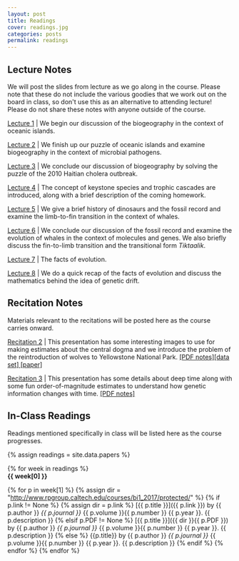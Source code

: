 ```yaml
---
layout: post
title: Readings
cover: readings.jpg
categories: posts
permalink: readings
---
```


## Lecture Notes

We will post the slides from lecture as we go along in the course. Please note
that these do not include the various goodies that we work out on the board in
class, so don't use this as an alternative to attending lecture! Please do not
share these notes with anyone outside of the course.

[Lecture 1](http://www.rpgroup.caltech.edu/courses/bi1_2017/protected/Bi1_Sp2017_lec01_Biogeography_of_Oceanic_Islands.pdf) \| We begin our discussion of the biogeography in the context of  oceanic islands.

[Lecture 2](http://www.rpgroup.caltech.edu/courses/bi1_2017/protected/Bi1_Sp2017_lec02_Biogeography_Pathogens.pdf) \| We finish up our puzzle of oceanic islands and examine biogeography in the context of microbial pathogens.

[Lecture 3](http://www.rpgroup.caltech.edu/courses/bi1_2017/protected/Bi1_Sp2017_lec03_Biogeography_Pathogens_Continued.pdf) \| We conclude our discussion of biogeography by solving the puzzle of the 2010 Haitian cholera outbreak.

[Lecture 4](http://www.rpgroup.caltech.edu/courses/bi1_2017/protected/Bi1_Sp2017_lec04_Trophic_Cascades.pdf) \| The concept of keystone species and trophic cascades are introduced, along with a brief description of the coming homework.

[Lecture 5](http://www.rpgroup.caltech.edu/courses/bi1_2017/protected/Bi1_Sp2017_lec05_Fossil_Record.pdf) \| We give a brief history of dinosaurs and the fossil record and examine the limb-to-fin transition in the context of whales.

[Lecture 6](http://www.rpgroup.caltech.edu/courses/bi1_2017/protected/Bi1_Sp2017_lec06_fossil_record_continued.pdf) \| We conclude our discussion of the fossil record
and examine the evolution of whales in the context of molecules and genes. We also briefly discuss the fin-to-limb transition and the transitional form *Tiktaalik*.

[Lecture 7](http://www.rpgroup.caltech.edu/courses/bi1_2017/protected/Bi1_Sp2017_lec07_facts_of_evolution.pdf) \| The facts of evolution.


[Lecture 8](http://www.rpgroup.caltech.edu/courses/bi1_2017/protected/Bi1_Sp2017_lec08_pop_gen.pdf) \| We do a quick recap of the facts of evolution and discuss
the mathematics behind the idea of genetic drift.

## Recitation Notes
Materials relevant to the recitations will be posted here as the course carries
onward.

[Recitation 2](http://www.rpgroup.caltech.edu/courses/bi1_2017/protected/Bi1_Sp2017_rec02_central_dogma.pdf) \| This presentation has some interesting images to use for
making estimates about the central dogma and we introduce the problem of
the reintroduction of wolves to Yellowstone National Park. [\[PDF notes\]](http://www.rpgroup.caltech.edu/courses/bi1_2017/protected/Bi1_Sp2017_rec02_central_dogma_notes.pdf)[\[data set\]](http://www.rpgroup.caltech.edu/courses/bi1_2017/data/yellowstone.zip)[ \[paper\]](http://www.rpgroup.caltech.edu/courses/bi1_2017/protected/Goldberg2014.pdf)


[Recitation 3](http://www.rpgroup.caltech.edu/courses/bi1_2017/protected/Bi1_Sp2017_rec03_deep_time.pdf) \| This presentation has some details about deep time along with some fun order-of-magnitude estimates to understand how genetic information changes with time. [\[PDF notes\]](http://www.rpgroup.caltech.edu/courses/bi1_2017/protected/Bi1_Sp2017_rec03_deep_time_notes.pdf)

## In-Class Readings

Readings mentioned specifically in class will be listed here as the course progresses.


{% assign readings = site.data.papers %}

{% for week in readings %}
<span style="display: block; font-weight: 500"> <b>{{ week[0] }}</b></span>

{% for p in week[1] %}
{% assign dir = "http://www.rpgroup.caltech.edu/courses/bi1_2017/protected/" %}
{% if p.link != None %}
{% assign dir = p.link %}
[{{ p.title }}]({{ p.link }}) by {{ p.author }} *{{ p.journal }}* {{ p.volume }}{{ p.number }} {{ p.year }}. {{ p.description }}
{% elsif p.PDF != None %}
[{{ p.title }}]({{ dir }}{{ p.PDF }}) by {{ p.author }} *{{ p.journal }}* {{ p.volume }}{{ p.number }} {{ p.year }}. {{ p.description }}
{% else %}
{{p.title}} by {{ p.author }} *{{ p.journal }}* {{ p.volume }}{{ p.number }} {{ p.year }}. {{ p.description }}
{% endif %}
{% endfor %}
{% endfor %}
